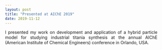 ```yaml
---
layout: post
title: "Presented at AIChE 2019"
date: 2019-11-12
---
```


<p align="justify">
I presented my work on development and application of a hybrid particle model for studying industrial titania synthesis at the annual AIChE (American Institute of Chemical Engineers) conference in Orlando, USA.
</p>

<!--img src="/images/Me_in_Pittsburgh.JPG" width="250"/-->
 
<p>
 <br/>
 <br/>
</p>
